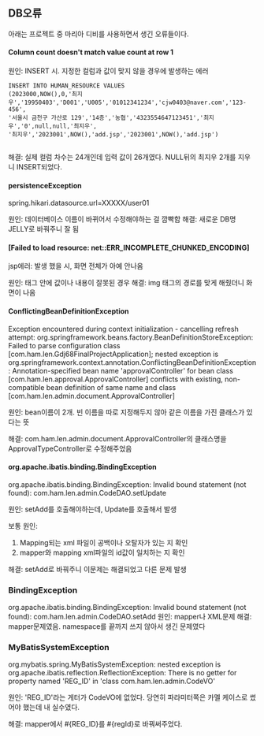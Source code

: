 ## DB오류

아래는 프로젝트 중 마리아 디비를 사용하면서 생긴 오류들이다.

#### Column count doesn't match value count at row 1

원인: INSERT 시. 지정한 컬럼과 값이 맞지 않을 경우에 발생하는 에러
```
INSERT INTO HUMAN_RESOURCE VALUES 
(2023000,NOW(),0,'최지우','19950403','D001','U005','01012341234','cjw0403@naver.com','123-456',
'서울시 금천구 가산로 129','14층','농협','4323554647123451','최지우','0',null,null,'최지우',
'최지우','2023001',NOW(),'add.jsp','2023001',NOW(),'add.jsp')


```
해결: 실제 컬럼 차수는 24개인데 입력 값이 26개였다.
NULL뒤의 최지우 2개를 지우니 INSERT되었다.

#### persistenceException

spring.hikari.datasource.url=XXXXX/user01

원인: 데이터베이스 이름이 바뀌어서 수정해야하는 걸 깜빡함
해결: 새로운 DB명 JELLY로 바꿔주니 잘 됨
 



#### [Failed to load resource: net::ERR_INCOMPLETE_CHUNKED_ENCODING]

jsp에러: 발생 했을 시, 화면 전체가 아예 안나옴

원인: 태그 안에 값이나 내용이 잘못된 경우
해결: img 태그의 경로를 맞게 해줬더니 화면이 나옴

#### ConflictingBeanDefinitionException

Exception encountered during context initialization - cancelling refresh attempt: org.springframework.beans.factory.BeanDefinitionStoreException: Failed to parse configuration class [com.ham.len.Gdj68FinalProjectApplication]; nested exception is org.springframework.context.annotation.ConflictingBeanDefinitionException: Annotation-specified bean name 'approvalController' for bean class [com.ham.len.approval.ApprovalController] conflicts with existing, non-compatible bean definition of same name and class [com.ham.len.admin.document.ApprovalController]

원인: bean이름이 2개. 빈 이름을 따로 지정해두지 않아 같은 이름을 가진 클래스가 있다는 뜻

해결: com.ham.len.admin.document.ApprovalController의 클래스명을 ApprovalTypeController로 수정해주었음


#### org.apache.ibatis.binding.BindingException

org.apache.ibatis.binding.BindingException: Invalid bound statement (not found): com.ham.len.admin.CodeDAO.setUpdate

원인: setAdd를 호출해야하는데, Update를 호출해서 발생

보통 원인:
1. Mapping되는 xml 파일이 공백이나 오탈자가 있는 지 확인
2. mapper와 mapping xml파일의 id값이 일치하는 지 확인

해결: setAdd로 바꿔주니 이문제는 해결되었고 다른 문제 발생


### BindingException

org.apache.ibatis.binding.BindingException: Invalid bound statement (not found): com.ham.len.admin.CodeDAO.setAdd
원인: mapper나 XML문제
해결: mapper문제였음. namespace를 끝까지 쓰지 않아서 생긴 문제였다


### MyBatisSystemException

org.mybatis.spring.MyBatisSystemException: nested exception is org.apache.ibatis.reflection.ReflectionException: There is no getter for property named 'REG_ID' in 'class com.ham.len.admin.CodeVO'

원인: 'REG_ID'라는 게터가 CodeVO에 없었다. 당연히 파라미터쪽은 카멜 케이스로 썼어야 했는데 내 실수였다.

해결: mapper에서 #{REG_ID}를 #{regId}로 바꿔써주었다.


